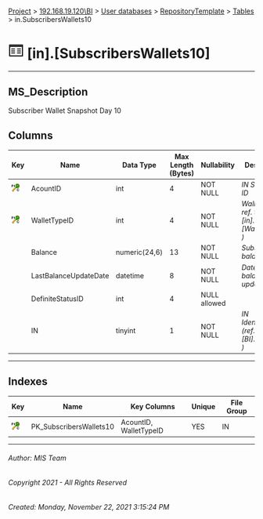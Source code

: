#### 

[Project](../../../../index.md) > [192.168.19.120\\BI](../../../index.md) > [User databases](../../index.md) > [RepositoryTemplate](../index.md) > [Tables](Tables.md) > in.SubscribersWallets10

# ![Tables](../../../../Images/Table32.png) [in].[SubscribersWallets10]

---

## <a name="#description"></a>MS_Description

Subscriber Wallet Snapshot Day 10

## <a name="#columns"></a>Columns

| Key | Name | Data Type | Max Length (Bytes) | Nullability | Description |
|---|---|---|---|---|---|
| [![Cluster Primary Key PK_SubscribersWallets10: AcountID\WalletTypeID](../../../../Images/pkcluster.png)](#indexes) | AcountID | int | 4 | NOT NULL | _IN Subscriber ID_ |
| [![Cluster Primary Key PK_SubscribersWallets10: AcountID\WalletTypeID](../../../../Images/pkcluster.png)](#indexes) | WalletTypeID | int | 4 | NOT NULL | _Wallet type ( ref. table [BI].[in].[WalletTypes] )_ |
|  | Balance | numeric(24,6) | 13 | NOT NULL | _Subscriber balance_ |
|  | LastBalanceUpdateDate | datetime | 8 | NOT NULL | _Date wehn balance was updated_ |
|  | DefiniteStatusID | int | 4 | NULL allowed |  |
|  | IN | tinyint | 1 | NOT NULL | _IN Identification (ref. table [BI].[in].[INs] )_ |


---

## <a name="#indexes"></a>Indexes

| Key | Name | Key Columns | Unique | File Group |
|---|---|---|---|---|
| [![Cluster Primary Key PK_SubscribersWallets10: AcountID\WalletTypeID](../../../../Images/pkcluster.png)](#indexes) | PK_SubscribersWallets10 | AcountID, WalletTypeID | YES | IN |


---

###### Author:  MIS Team

###### Copyright 2021 - All Rights Reserved

###### Created: Monday, November 22, 2021 3:15:24 PM

